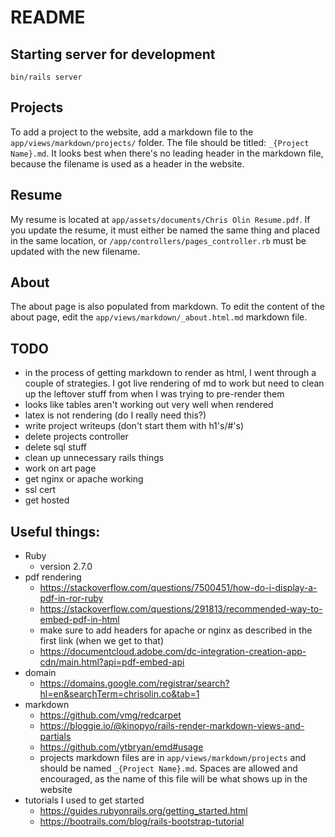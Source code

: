 # README

## Starting server for development

`bin/rails server`

## Projects

To add a project to the website, add a markdown file to the `app/views/markdown/projects/` folder. The file should be titled: `_{Project Name}.md`. It looks best when there's no leading header in the markdown file, because the filename is used as a header in the website.

## Resume

My resume is located at `app/assets/documents/Chris Olin Resume.pdf`. If you update the resume, it must either be named the same thing and placed in the same location, or `/app/controllers/pages_controller.rb` must be updated with the new filename.

## About

The about page is also populated from markdown. To edit the content of the about page, edit the `app/views/markdown/_about.html.md` markdown file.

## TODO

- in the process of getting markdown to render as html, I went through a couple of strategies. I got live rendering of md to work but need to clean up the leftover stuff from when I was trying to pre-render them
- looks like tables aren't working out very well when rendered
- latex is not rendering (do I really need this?)
- write project writeups (don't start them with h1's/#'s)
- delete projects controller
- delete sql stuff
- clean up unnecessary rails things
- work on art page
- get nginx or apache working
- ssl cert
- get hosted

## Useful things:

- Ruby
  - version 2.7.0
- pdf rendering
  - <https://stackoverflow.com/questions/7500451/how-do-i-display-a-pdf-in-ror-ruby>
  - <https://stackoverflow.com/questions/291813/recommended-way-to-embed-pdf-in-html>
  - make sure to add headers for apache or nginx as described in the first link (when we get to that)
  - <https://documentcloud.adobe.com/dc-integration-creation-app-cdn/main.html?api=pdf-embed-api>
- domain
  - <https://domains.google.com/registrar/search?hl=en&searchTerm=chrisolin.co&tab=1>
- markdown
  - <https://github.com/vmg/redcarpet>
  - <https://bloggie.io/@kinopyo/rails-render-markdown-views-and-partials>
  - <https://github.com/ytbryan/emd#usage>
  - projects markdown files are in `app/views/markdown/projects` and should be named `_{Project Name}.md`. Spaces are allowed and encouraged, as the name of this file will be what shows up in the website
- tutorials I used to get started
  - <https://guides.rubyonrails.org/getting_started.html>
  - <https://bootrails.com/blog/rails-bootstrap-tutorial>
